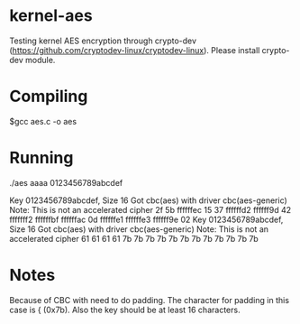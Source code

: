kernel-aes
==========

Testing kernel AES encryption through crypto-dev (https://github.com/cryptodev-linux/cryptodev-linux).
Please install crypto-dev module.

Compiling
=========

$gcc aes.c -o aes

Running
=======

./aes aaaa 0123456789abcdef

Key 0123456789abcdef, Size 16
Got cbc(aes) with driver cbc(aes-generic)
Note: This is not an accelerated cipher
2f 5b ffffffec 15 37 ffffffd2 ffffff9d 42 fffffff2 ffffffbf ffffffac 0d ffffffe1 ffffffe3 ffffff9e 02 Key 0123456789abcdef, Size 16
Got cbc(aes) with driver cbc(aes-generic)
Note: This is not an accelerated cipher
61 61 61 61 7b 7b 7b 7b 7b 7b 7b 7b 7b 7b 7b 7b


Notes
=====

Because of CBC with need to do padding. The character for padding in this case is { (0x7b). 
Also the key should be at least 16 characters.


